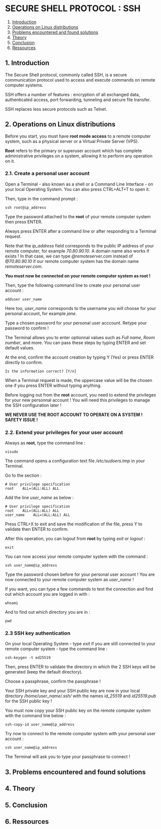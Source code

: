 # SECURE SHELL PROTOCOL : SSH

1. [Introduction](#1-introduction)
2. [Operations on Linux distributions](#2-Operations-on-Linux-distributions)
4. [Problems encountered and found solutions](#3-problems-encountered-and-found-solutions)
5. [Theory](#4-theory)
6. [Conclusion](#5-conclusion)
7. [Ressources](#6-ressources)

## 1. Introduction
The Secure Shell protocol, commonly called SSH, is a secure communication protocol used to access and execute commands on remote computer systems.

SSH offers a number of features : encryption of all exchanged data, authenticated access, port forwarding, tunneling and secure file transfer.

SSH replaces less secure protocols such as Telnet.

## 2. Operations on Linux distributions
Before you start, you must have **root mode access** to a remote computer system, such as a physical server or a Virtual Private Server (VPS).

**Root** refers to the primary or superuser account which has complete administrative privileges on a system, allowing it to perform any operation on it.

### 2.1. Create a personal user account
Open a Terminal - also known as a shell or a Command Line Interface - on your local Operating System. You can also press CTRL+ALT+T to open it.

Then, type in the command prompt :
```
ssh root@ip_address
```
Type the password attached to the **root** of your remote computer system then press ENTER.

Always press ENTER after a command line or after responding to a Terminal request.

Note that the *ip_address* field corresponds to the public IP address of your remote computer, for example *70.80.90.10*. A domain name also works if exists ! In that case, we can type *@remoteserver.com* instead of *@70.80.90.10* if our remote computer system has the domain name *remoteserver.com*.

**You must now be connected on your remote computer system as root !**

Then, type the following command line to create your personal user account :
```
adduser user_name
```
Here too, *user_name* corresponds to the username you will choose for your personal account, for example *jane*.

Type a chosen password for your personal user acccount. Retype your password to confirm !

The Terminal allows you to enter optionnal values such as *Full name*, *Room number*, and more. You can pass these steps by typing ENTER and set default values.

At the end, confirm the account creation by typing Y (Yes) or press ENTER directly to confirm.
```
Is the information correct? [Y/n] 
```
When a Terminal request is made, the uppercase value will be the chosen one if you press ENTER without typing anything.

Before logging out from the **root** account, you need to extend the privileges for your new personnal account ! You will need this privileges to manage the SSH configuration later !

**WE NEVER USE THE ROOT ACCOUNT TO OPERATE ON A SYSTEM ! SAFETY ISSUE !**

### 2.2. Extend your privileges for your user account
Always as **root**, type the command line :
```
visudo
```
The command opens a configuration text file */etc/sudoers.tmp* in your Terminal.

Go to the section :
```
# User privilege specification
root    ALL=(ALL:ALL) ALL
```
Add the line *user_name* as below :
```
# User privilege specification
root    ALL=(ALL:ALL) ALL
user_name    ALL=(ALL:ALL) ALL
```
Press CTRL+X to exit and save the modification of the file, press Y to validate then ENTER to confirm.

After this operation, you can logout from **root**  by typing *exit* or *logout* :
```
exit
```
You can now access your remote computer system with the command :
```
ssh user_name@ip_address
```
Type the password chosen before for your personal user account ! You are now connected to your remote computer system as *user_name* !

If you want, you can type a few commands to test the connection and find out which account you are logged in with :
```
whoami
```
And to find out which directory you are in :
```
pwd
```
### 2.3 SSH key authentication
On your local Operating System - type *exit* if you are still connected to your remote computer system - type the command line :
```
ssh-keygen -t ed25519
```
Then, press ENTER to validate the directory in which the 2 SSH keys will be generated (keep the default directory).

Choose a passphrase, confirm the passphrase !

Your SSH private key and your SSH public key are now in your local directory */home/user_name/.ssh/* with the names *id_25519* and *id25519.pub* for the SSH public key !

You must now copy your SSH public key on the remote computer system with the command line below :
```
ssh-copy-id user_name@ip_address
```
Try now to connect to the remote computer system with your personal user account :
```
ssh user_name@ip_address
```
The Terminal will ask you to type your passphrase to connect !

## 3. Problems encountered and found solutions

## 4. Theory

## 5. Conclusion

## 6. Ressources


